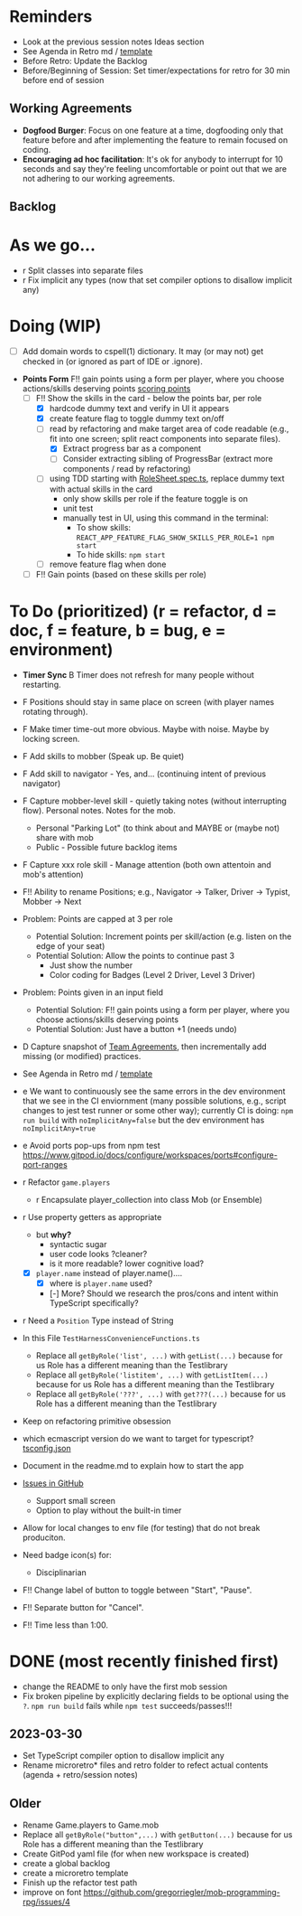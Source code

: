 # Reminders

-   Look at the previous session notes Ideas section
-   See Agenda in Retro md / [template](../session-notes/session-notes-2023-MM-DD.md)
-   Before Retro: Update the Backlog
-   Before/Beginning of Session: Set timer/expectations for retro for 30 min before end of session

## Working Agreements

-   **Dogfood Burger**: Focus on one feature at a time, dogfooding only that feature before and after implementing the feature to remain focused on coding.
-   **Encouraging ad hoc facilitation**: It's ok for anybody to interrupt for 10 seconds and say they're feeling uncomfortable or point out that we are not adhering to our working agreements.

## Backlog

# As we go...

-   r Split classes into separate files
-   r Fix implicit any types (now that set compiler options to disallow implicit any)

# Doing (WIP)
- [ ] Add domain words to cspell(1) dictionary.  It may (or may not) get checked in (or ignored as part of IDE or .ignore).

-   **Points Form** F!! gain points using a form per player, where you choose actions/skills deserving points [scoring points](../docs/scoring-points.md)
    -   [ ] F!! Show the skills in the card - below the points bar, per role
        -   [x] hardcode dummy text and verify in UI it appears
        -   [x] create feature flag to toggle dummy text on/off
        -   [ ] read by refactoring and make target area of code readable (e.g., fit into one screen; split react components into separate files).
            -   [x] Extract progress bar as a component
            -   [ ] Consider extracting sibling of ProgressBar (extract more components / read by refactoring)
        -   [ ] using TDD starting with [RoleSheet.spec.ts](../webapp/src/RoleSheet.spec.tsx), replace dummy text with actual skills in the card
            -   only show skills per role if the feature toggle is on
            -   unit test
            -   manually test in UI, using this command in the terminal:
                -   To show skills: `REACT_APP_FEATURE_FLAG_SHOW_SKILLS_PER_ROLE=1 npm start`
                -   To hide skills: `npm start`
        -   [ ] remove feature flag when done
    -   [ ] F!! Gain points (based on these skills per role)

# To Do (prioritized) (r = refactor, d = doc, f = feature, b = bug, e = environment)

-   **Timer Sync** B Timer does not refresh for many people without restarting.
-   F Positions should stay in same place on screen (with player names rotating through).
-   F Make timer time-out more obvious. Maybe with noise. Maybe by locking screen.
-   F Add skills to mobber (Speak up. Be quiet)
-   F Add skill to navigator - Yes, and... (continuing intent of previous navigator)
-   F Capture mobber-level skill - quietly taking notes (without interrupting flow). Personal notes. Notes for the mob.
    -   Personal "Parking Lot" (to think about and MAYBE or (maybe not) share with mob
    -   Public - Possible future backlog items
-   F Capture xxx role skill - Manage attention (both own attentoin and mob's attention)
-   F!! Ability to rename Positions; e.g., Navigator -> Talker, Driver -> Typist, Mobber -> Next
-   Problem: Points are capped at 3 per role
    -   Potential Solution: Increment points per skill/action (e.g. listen on the edge of your seat)
    -   Potential Solution: Allow the points to continue past 3
        -   Just show the number
        -   Color coding for Badges (Level 2 Driver, Level 3 Driver)
-   Problem: Points given in an input field

    -   Potential Solution: F!! gain points using a form per player, where you choose actions/skills deserving points
    -   Potential Solution: Just have a button +1 (needs undo)

-   D Capture snapshot of [Team Agreements](team-agreements.md), then incrementally add missing (or modified) practices.

-   See Agenda in Retro md / [template](../session-notes/session-2023-MM-DD.template.md)

-   e We want to continuously see the same errors in the dev environment that we see in the CI enviornment (many possible solutions, e.g., script changes to jest test runner or some other way); currently CI is doing: `npm run build` with `noImplicitAny=false` but the dev environment has `noImplicitAny=true`
-   e Avoid ports pop-ups from npm test
    https://www.gitpod.io/docs/configure/workspaces/ports#configure-port-ranges
-   r Refactor `game.players`
    -   r Encapsulate player_collection into class Mob (or Ensemble)
-   r Use property getters as appropriate
    -   but **why?**
        -   syntactic sugar
        -   user code looks ?cleaner?
        -   is it more readable? lower cognitive load?
    -   [x] `player.name` instead of player.name()....
        -   [x] where is `player.name` used?
        -   [-] More? Should we research the pros/cons and intent within TypeScript specifically?
-   r Need a `Position` Type instead of String
-   In this File `TestHarnessConvenienceFunctions.ts`
    -   Replace all `getByRole('list', ...)` with `getList(...)` because for us Role has a different meaning than the Testlibrary
    -   Replace all `getByRole('listitem', ...)` with `getListItem(...)` because for us Role has a different meaning than the Testlibrary
    -   Replace all `getByRole('???', ...)` with `get???(...)` because for us Role has a different meaning than the Testlibrary
-   Keep on refactoring primitive obsession
-   which ecmascript version do we want to target for typescript? [tsconfig.json](../webapp/tsconfig.json)
-   Document in the readme.md to explain how to start the app
-   [Issues in GitHub](https://github.com/gregorriegler/mob-programming-rpg/issues)
    -   Support small screen
    -   Option to play without the built-in timer
-   Allow for local changes to env file (for testing) that do not break produciton.
-   Need badge icon(s) for:

    -   Disciplinarian

-   F!! Change label of button to toggle between "Start", "Pause".
-   F!! Separate button for "Cancel".
-   F!! Time less than 1:00.

# DONE (most recently finished first)

-   change the README to only have the first mob session
-   Fix broken pipeline by explicitly declaring fields to be optional using the `?`. `npm run build` fails while `npm test` succeeds/passes!!!

## 2023-03-30

-   Set TypeScript compiler option to disallow implicit any
-   Rename microretro\* files and retro folder to refect actual contents (agenda + retro/session notes)

## Older

-   Rename Game.players to Game.mob
-   Replace all `getByRole("button",...)` with `getButton(...)` because for us Role has a different meaning than the Testlibrary
-   Create GitPod yaml file (for when new workspace is created)
-   create a global backlog
-   create a microretro template
-   Finish up the refactor test path
-   improve on font https://github.com/gregorriegler/mob-programming-rpg/issues/4
